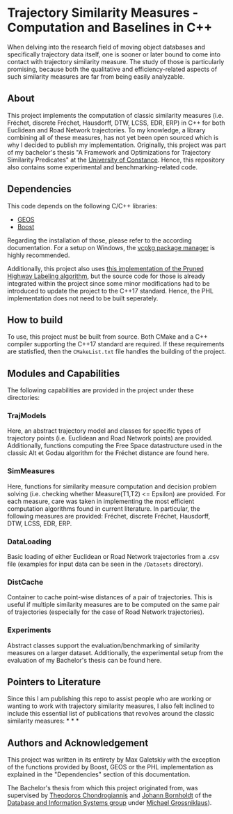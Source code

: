 ﻿# Trajectory Similarity Measures - Computation and Baselines in C++
When delving into the research field of moving object databases and specifically trajectory data itself, one is sooner or later bound to come into contact with trajectory similarity measure. The study of those is particularly promising, because both the qualitative and efficiency-related aspects of such similarity measures are far from being easily analyzable.

## About
This project implements the computation of classic similarity measures (i.e. Fréchet, discrete Fréchet, Hausdorff, DTW, LCSS, EDR, ERP) in C++ for both Euclidean and Road Network trajectories. To my knowledge, a library combining all of these measures, has not yet been open sourced which is why I decided to publish my implementation. Originally, this project was part of my bachelor's thesis "A Framework and Optimizations for Trajectory Similarity Predicates" at the [University of Constance](https://www.uni-konstanz.de/en/). Hence, this repository also contains some experimental and benchmarking-related code.

## Dependencies
This code depends on the following C/C++ libraries:
* [GEOS](https://libgeos.org/)
* [Boost](https://www.boost.org/)

Regarding the installation of those, please refer to the according documentation. For a setup on Windows, the [vcpkg package manager](https://vcpkg.io/en/) is highly recommended.

Additionally, this project also uses [this implementation of the Pruned Highway Labeling algorithm](https://github.com/kawatea/pruned-highway-labeling), but the source code for those is already integrated within the project since some minor modifications had to be introduced to update the project to the C++17 standard. Hence, the PHL implementation does not need to be built seperately.

## How to build
To use, this project must be built from source. Both CMake and a C++ compiler supporting the C++17 standard are required. If these requirements are statisfied, then the `CMakeList.txt` file handles the building of the project. 

## Modules and Capabilities
The following capabilities are provided in the project under these directories: 

### TrajModels
Here, an abstract trajectory model and classes for specific types of trajectory points (i.e. Euclidean and Road Network points) are provided. Additionally, functions computing the Free Space datastructure used in the classic Alt et Godau algorithm for the Fréchet distance are found here.

### SimMeasures
Here, functions for similarity measure computation and decision problem solving (i.e. checking whether Measure(T1,T2) <= Epsilon) are provided. For each measure, care was taken in implementing the most efficient computation algorithms found in current literature. In particular, the following measures are provided: Fréchet, discrete Fréchet, Hausdorff, DTW, LCSS, EDR, ERP.

### DataLoading
Basic loading of either Euclidean or Road Network trajectories from a .csv file (examples for input data can be seen in the `/Datasets` directory).

### DistCache
Container to cache point-wise distances of a pair of trajectories. This is useful if multiple similarity measures are to be computed on the same pair of trajectories (especially for the case of Road Network trajectories).

### Experiments
Abstract classes support the evaluation/benchmarking of similarity measures on a larger dataset. Additionally, the experimental setup from the evaluation of my Bachelor's thesis can be found here.

## Pointers to Literature
Since this I am publishing this repo to assist people who are working or wanting to work with trajectory similarity measures, I also felt inclined to include this essential list of publications that revolves around the classic similarity measures:
* 
* 
*

## Authors and Acknowledgement
This project was written in its entirety by Max Galetskiy with the exception of the functions provided by Boost, GEOS or the PHL implementation as explained in the "Dependencies" section of this documentation.

The Bachelor's thesis from which this project originated from, was supervised by [Theodoros Chondrogiannis](https://dbis.uni-konstanz.de/people/people/researchers/chondrogiannis/) and [Johann Bornholdt](https://dbis.uni-konstanz.de/people/people/researchers/bornholdt/) of the [Database and Information Systems group](https://dbis.uni-konstanz.de/) under [Michael Grossniklaus](https://dbis.uni-konstanz.de/people/people/grossniklaus/)).
